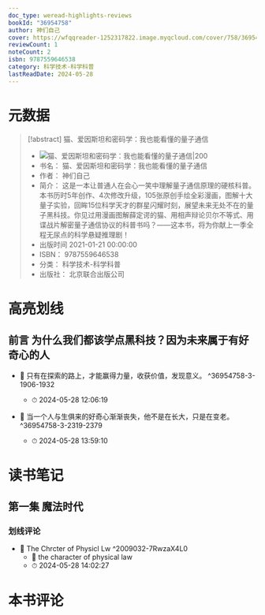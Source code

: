 ```yaml
---
doc_type: weread-highlights-reviews
bookId: "36954758"
author: 神们自己
cover: https://wfqqreader-1252317822.image.myqcloud.com/cover/758/36954758/t7_36954758.jpg
reviewCount: 1
noteCount: 2
isbn: 9787559646538
category: 科学技术-科学科普
lastReadDate: 2024-05-28
---
```

# 元数据
> [!abstract] 猫、爱因斯坦和密码学：我也能看懂的量子通信
> - ![ 猫、爱因斯坦和密码学：我也能看懂的量子通信|200](https://wfqqreader-1252317822.image.myqcloud.com/cover/758/36954758/t7_36954758.jpg)
> - 书名： 猫、爱因斯坦和密码学：我也能看懂的量子通信
> - 作者： 神们自己
> - 简介： 这是一本让普通人在会心一笑中理解量子通信原理的硬核科普。本书历时5年创作、4次修改升级，105张原创手绘全彩漫画，图解十大量子实验，回眸15位科学天才的群星闪耀时刻，展望未来无处不在的量子黑科技。你见过用漫画图解薛定谔的猫、用相声辩论贝尔不等式、用谍战片解密量子通信协议的科普书吗？——这本书，将为你献上一季全程无尿点的科学悬疑推理剧！
> - 出版时间 2021-01-21 00:00:00
> - ISBN： 9787559646538
> - 分类： 科学技术-科学科普
> - 出版社： 北京联合出版公司

# 高亮划线

## 前言 为什么我们都该学点黑科技？因为未来属于有好奇心的人


- 📌 只有在探索的路上，才能赢得力量，收获价值，发现意义。 ^36954758-3-1906-1932
    - ⏱ 2024-05-28 12:06:19 

- 📌 当一个人与生俱来的好奇心渐渐丧失，他不是在长大，只是在变老。 ^36954758-3-2319-2379
    - ⏱ 2024-05-28 13:59:10 
# 读书笔记

## 第一集 魔法时代

### 划线评论
- 📌 The Chrcter of Physicl Lw  ^2009032-7RwzaX4L0
    - 💭 the character of physical law
    - ⏱ 2024-05-28 14:02:27
   
# 本书评论
